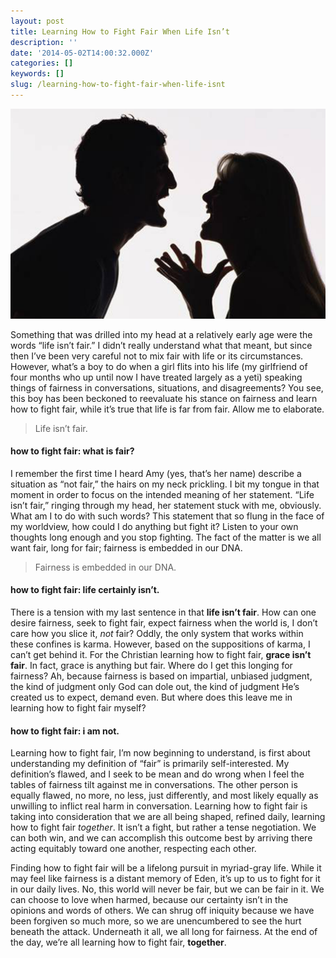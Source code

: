 ```yaml
---
layout: post
title: Learning How to Fight Fair When Life Isn’t
description: ''
date: '2014-05-02T14:00:32.000Z'
categories: []
keywords: []
slug: /learning-how-to-fight-fair-when-life-isnt
---
```


![](..\images\couple-fighting.jpg)

Something that was drilled into my head at a relatively early age were the words “life isn’t fair.” I didn’t really understand what that meant, but since then I’ve been very careful not to mix fair with life or its circumstances. However, what’s a boy to do when a girl flits into his life (my girlfriend of four months who up until now I have treated largely as a yeti) speaking things of fairness in conversations, situations, and disagreements? You see, this boy has been beckoned to reevaluate his stance on fairness and learn how to fight fair, while it’s true that life is far from fair. Allow me to elaborate.<!--more-->

> Life isn’t fair.

#### how to fight fair: what is fair?

I remember the first time I heard Amy (yes, that’s her name) describe a situation as “not fair,” the hairs on my neck prickling. I bit my tongue in that moment in order to focus on the intended meaning of her statement. “Life isn’t fair,” ringing through my head, her statement stuck with me, obviously. What am I to do with such words? This statement that so flung in the face of my worldview, how could I do anything but fight it? Listen to your own thoughts long enough and you stop fighting. The fact of the matter is we all want fair, long for fair; fairness is embedded in our DNA.

> Fairness is embedded in our DNA.

#### how to fight fair: life certainly isn’t.

There is a tension with my last sentence in that **life isn’t fair**. How can one desire fairness, seek to fight fair, expect fairness when the world is, I don’t care how you slice it, _not_ fair? Oddly, the only system that works within these confines is karma. However, based on the suppositions of karma, I can’t get behind it. For the Christian learning how to fight fair, **grace isn’t fair**. In fact, grace is anything but fair. Where do I get this longing for fairness? Ah, because fairness is based on impartial, unbiased judgment, the kind of judgment only God can dole out, the kind of judgment He’s created us to expect, demand even. But where does this leave me in learning how to fight fair myself?

#### how to fight fair: i am not.

Learning how to fight fair, I’m now beginning to understand, is first about understanding my definition of “fair” is primarily self-interested. My definition’s flawed, and I seek to be mean and do wrong when I feel the tables of fairness tilt against me in conversations. The other person is equally flawed, no more, no less, just differently, and most likely equally as unwilling to inflict real harm in conversation. Learning how to fight fair is taking into consideration that we are all being shaped, refined daily, learning how to fight fair _together_. It isn’t a fight, but rather a tense negotiation. We can both win, and we can accomplish this outcome best by arriving there acting equitably toward one another, respecting each other.

Finding how to fight fair will be a lifelong pursuit in myriad-gray life. While it may feel like fairness is a distant memory of Eden, it’s up to us to fight for it in our daily lives. No, this world will never be fair, but we can be fair in it. We can choose to love when harmed, because our certainty isn’t in the opinions and words of others. We can shrug off iniquity because we have been forgiven so much more, so we are unencumbered to see the hurt beneath the attack. Underneath it all, we all long for fairness. At the end of the day, we’re all learning how to fight fair, **together**.